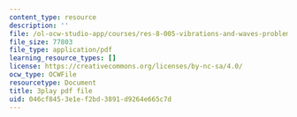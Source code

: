 ```yaml
---
content_type: resource
description: ''
file: /ol-ocw-studio-app/courses/res-8-005-vibrations-and-waves-problem-solving-fall-2012/046cf8453e1ef2bd3891d9264e665c7d_j1ADxLi1wYg.pdf
file_size: 77803
file_type: application/pdf
learning_resource_types: []
license: https://creativecommons.org/licenses/by-nc-sa/4.0/
ocw_type: OCWFile
resourcetype: Document
title: 3play pdf file
uid: 046cf845-3e1e-f2bd-3891-d9264e665c7d
---
```

